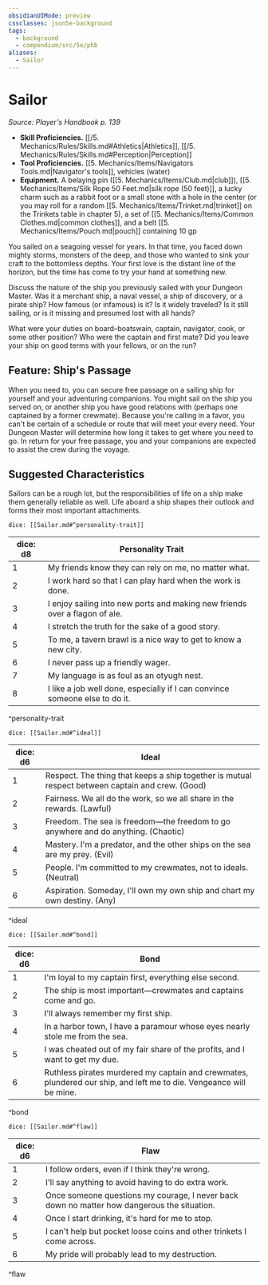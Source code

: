 ```yaml
---
obsidianUIMode: preview
cssclasses: json5e-background
tags:
  - background
  - compendium/src/5e/phb
aliases:
  - Sailor
---
```

# Sailor
*Source: Player's Handbook p. 139*  

- **Skill Proficiencies.** [[/5. Mechanics/Rules/Skills.md#Athletics\|Athletics]], [[/5. Mechanics/Rules/Skills.md#Perception\|Perception]]  
- **Tool Proficiencies.** [[5. Mechanics/Items/Navigators Tools.md\|Navigator's tools]], vehicles (water)  
- **Equipment.** A belaying pin ([[5. Mechanics/Items/Club.md\|club]]), [[5. Mechanics/Items/Silk Rope 50 Feet.md\|silk rope (50 feet)]], a lucky charm such as a rabbit foot or a small stone with a hole in the center (or you may roll for a random [[5. Mechanics/Items/Trinket.md\|trinket]] on the Trinkets table in chapter 5), a set of [[5. Mechanics/Items/Common Clothes.md\|common clothes]], and a belt [[5. Mechanics/Items/Pouch.md\|pouch]] containing 10 gp  

You sailed on a seagoing vessel for years. In that time, you faced down mighty storms, monsters of the deep, and those who wanted to sink your craft to the bottomless depths. Your first love is the distant line of the horizon, but the time has come to try your hand at something new.

Discuss the nature of the ship you previously sailed with your Dungeon Master. Was it a merchant ship, a naval vessel, a ship of discovery, or a pirate ship? How famous (or infamous) is it? Is it widely traveled? Is it still sailing, or is it missing and presumed lost with all hands?

What were your duties on board–boatswain, captain, navigator, cook, or some other position? Who were the captain and first mate? Did you leave your ship on good terms with your fellows, or on the run?

## Feature: Ship's Passage

When you need to, you can secure free passage on a sailing ship for yourself and your adventuring companions. You might sail on the ship you served on, or another ship you have good relations with (perhaps one captained by a former crewmate). Because you're calling in a favor, you can't be certain of a schedule or route that will meet your every need. Your Dungeon Master will determine how long it takes to get where you need to go. In return for your free passage, you and your companions are expected to assist the crew during the voyage.

## Suggested Characteristics

Sailors can be a rough lot, but the responsibilities of life on a ship make them generally reliable as well. Life aboard a ship shapes their outlook and forms their most important attachments.

`dice: [[Sailor.md#^personality-trait]]`

| dice: d8 | Personality Trait |
|----------|-------------------|
| 1 | My friends know they can rely on me, no matter what. |
| 2 | I work hard so that I can play hard when the work is done. |
| 3 | I enjoy sailing into new ports and making new friends over a flagon of ale. |
| 4 | I stretch the truth for the sake of a good story. |
| 5 | To me, a tavern brawl is a nice way to get to know a new city. |
| 6 | I never pass up a friendly wager. |
| 7 | My language is as foul as an otyugh nest. |
| 8 | I like a job well done, especially if I can convince someone else to do it. |
^personality-trait

`dice: [[Sailor.md#^ideal]]`

| dice: d6 | Ideal |
|----------|-------|
| 1 | Respect. The thing that keeps a ship together is mutual respect between captain and crew. (Good) |
| 2 | Fairness. We all do the work, so we all share in the rewards. (Lawful) |
| 3 | Freedom. The sea is freedom—the freedom to go anywhere and do anything. (Chaotic) |
| 4 | Mastery. I'm a predator, and the other ships on the sea are my prey. (Evil) |
| 5 | People. I'm committed to my crewmates, not to ideals. (Neutral) |
| 6 | Aspiration. Someday, I'll own my own ship and chart my own destiny. (Any) |
^ideal

`dice: [[Sailor.md#^bond]]`

| dice: d6 | Bond |
|----------|------|
| 1 | I'm loyal to my captain first, everything else second. |
| 2 | The ship is most important—crewmates and captains come and go. |
| 3 | I'll always remember my first ship. |
| 4 | In a harbor town, I have a paramour whose eyes nearly stole me from the sea. |
| 5 | I was cheated out of my fair share of the profits, and I want to get my due. |
| 6 | Ruthless pirates murdered my captain and crewmates, plundered our ship, and left me to die. Vengeance will be mine. |
^bond

`dice: [[Sailor.md#^flaw]]`

| dice: d6 | Flaw |
|----------|------|
| 1 | I follow orders, even if I think they're wrong. |
| 2 | I'll say anything to avoid having to do extra work. |
| 3 | Once someone questions my courage, I never back down no matter how dangerous the situation. |
| 4 | Once I start drinking, it's hard for me to stop. |
| 5 | I can't help but pocket loose coins and other trinkets I come across. |
| 6 | My pride will probably lead to my destruction. |
^flaw
